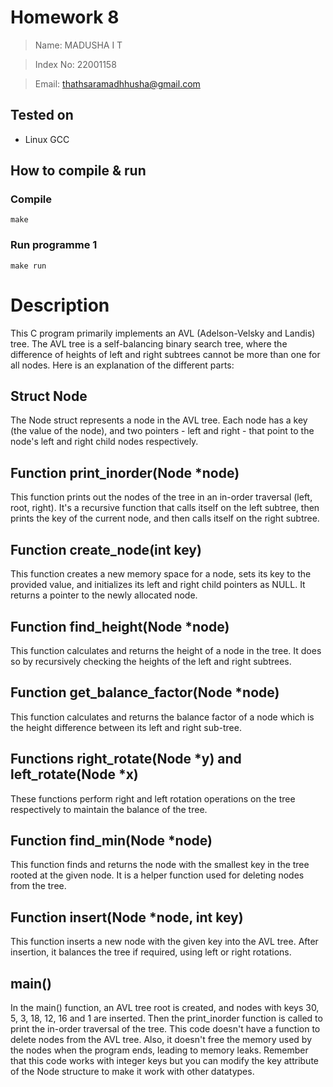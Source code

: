 # Homework 8

> Name: MADUSHA I T

> Index No: 22001158

> Email: thathsaramadhhusha@gmail.com

## Tested on

- Linux GCC

## How to compile & run

### Compile
```
make
```

### Run programme 1
```
make run
```

# Description

This C program primarily implements an AVL (Adelson-Velsky and Landis) tree. The AVL tree is a self-balancing binary search tree, where the difference of heights of left and right subtrees cannot be more than one for all nodes. Here is an explanation of the different parts:

## Struct Node
The Node struct represents a node in the AVL tree. Each node has a key (the value of the node), and two pointers - left and right - that point to the node's left and right child nodes respectively.

## Function print_inorder(Node *node)
This function prints out the nodes of the tree in an in-order traversal (left, root, right). It's a recursive function that calls itself on the left subtree, then prints the key of the current node, and then calls itself on the right subtree.

## Function create_node(int key)
This function creates a new memory space for a node, sets its key to the provided value, and initializes its left and right child pointers as NULL. It returns a pointer to the newly allocated node.

## Function find_height(Node *node)
This function calculates and returns the height of a node in the tree. It does so by recursively checking the heights of the left and right subtrees.

## Function get_balance_factor(Node *node)
This function calculates and returns the balance factor of a node which is the height difference between its left and right sub-tree.

## Functions right_rotate(Node *y) and left_rotate(Node *x)
These functions perform right and left rotation operations on the tree respectively to maintain the balance of the tree.

## Function find_min(Node *node)
This function finds and returns the node with the smallest key in the tree rooted at the given node. It is a helper function used for deleting nodes from the tree.

## Function insert(Node *node, int key)
This function inserts a new node with the given key into the AVL tree. After insertion, it balances the tree if required, using left or right rotations.

## main()
In the main() function, an AVL tree root is created, and nodes with keys 30, 5, 3, 18, 12, 16 and 1 are inserted. Then the print_inorder function is called to print the in-order traversal of the tree.
This code doesn't have a function to delete nodes from the AVL tree. Also, it doesn't free the memory used by the nodes when the program ends, leading to memory leaks.
Remember that this code works with integer keys but you can modify the key attribute of the Node structure to make it work with other datatypes.